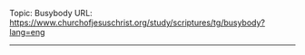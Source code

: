 Topic: Busybody
URL: https://www.churchofjesuschrist.org/study/scriptures/tg/busybody?lang=eng

---

